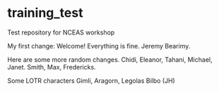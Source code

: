 # training_test
Test repository for NCEAS workshop

My first change:
Welcome! Everything is fine. Jeremy Bearimy.

Here are some more random changes.
Chidi, Eleanor, Tahani, Michael, Janet. Smith, Max, Fredericks.

Some LOTR characters
Gimli, Aragorn, Legolas  Bilbo (JH)

